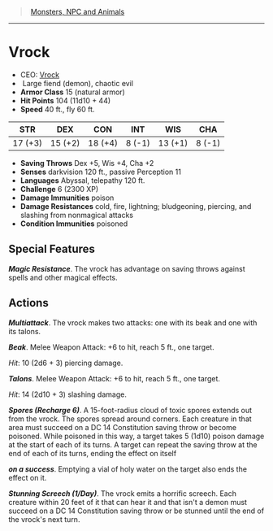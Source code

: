 ﻿---
!Monster
Family: MonsterVO
Type: fiend (demon)
Size: Large
Alignment: chaotic evil
ArmorClass: 15 (natural armor)
HitPoints: 104 (11d10 + 44)
Speed: 40 ft., fly 60 ft.
Strength: 17 (+3)
Dexterity: 15 (+2)
Constitution: 18 (+4)
Intelligence: ' 8 (-1)'
Wisdom: 13 (+1)
Charisma: ' 8 (-1)'
SavingThrows: Dex +5, Wis +4, Cha +2
DamageImmunities: poison
ConditionImmunities: poisoned
DamageResistances: cold, fire, lightning; bludgeoning, piercing, and slashing from nonmagical attacks
Senses: darkvision 120 ft., passive Perception 11
Languages: Abyssal, telepathy 120 ft.
Challenge: 6 (2300 XP)
Id: monsters_vo.md#vrock
ParentLink: monsters_vo.md#monsters-npc-and-animals
Name: Vrock
ParentName: Monsters, NPC and Animals
NameLevel: 1
AltName: '[Vrock](hd_monsters_vrock.md)'
Attributes: {}
---
> [Monsters, NPC and Animals](srd_monsters.md)

---

# Vrock

- CEO: [Vrock](hd_monsters_vrock.md)
-  Large fiend (demon), chaotic evil
- **Armor Class** 15 (natural armor)
- **Hit Points** 104 (11d10 + 44)
- **Speed** 40 ft., fly 60 ft.

|STR|DEX|CON|INT|WIS|CHA|
|---|---|---|---|---|---|
|17 (+3)|15 (+2)|18 (+4)| 8 (-1)|13 (+1)| 8 (-1)|

- **Saving Throws** Dex +5, Wis +4, Cha +2
- **Senses** darkvision 120 ft., passive Perception 11
- **Languages** Abyssal, telepathy 120 ft.
- **Challenge** 6 (2300 XP)
- **Damage Immunities** poison
- **Damage Resistances** cold, fire, lightning; bludgeoning, piercing, and slashing from nonmagical attacks
- **Condition Immunities** poisoned

## Special Features

**_Magic Resistance_**. The vrock has advantage on saving throws against spells and other magical effects.

## Actions

**_Multiattack_**. The vrock makes two attacks: one with its beak and one with its talons.

**_Beak_**. Melee Weapon Attack: +6 to hit, reach 5 ft., one target.

_Hit_: 10 (2d6 + 3) piercing damage.

**_Talons_**. Melee Weapon Attack: +6 to hit, reach 5 ft., one target.

_Hit_: 14 (2d10 + 3) slashing damage.

**_Spores (Recharge 6)_**. A 15-foot-radius cloud of toxic spores extends out from the vrock. The spores spread around corners. Each creature in that area must succeed on a DC 14 Constitution saving throw or become poisoned. While poisoned in this way, a target takes 5 (1d10) poison damage at the start of each of its turns. A target can repeat the saving throw at the end of each of its turns, ending the effect on itself

**_on a success_**. Emptying a vial of holy water on the target also ends the effect on it.

**_Stunning Screech (1/Day)_**. The vrock emits a horrific screech. Each creature within 20 feet of it that can hear it and that isn't a demon must succeed on a DC 14 Constitution saving throw or be stunned until the end of the vrock's next turn.

